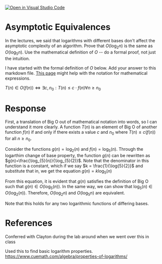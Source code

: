 [![Open in Visual Studio Code](https://classroom.github.com/assets/open-in-vscode-718a45dd9cf7e7f842a935f5ebbe5719a5e09af4491e668f4dbf3b35d5cca122.svg)](https://classroom.github.com/online_ide?assignment_repo_id=12094573&assignment_repo_type=AssignmentRepo)
# Asymptotic Equivalences

In the lectures, we said that logarithms with different bases don't affect the
asymptotic complexity of an algorithm. Prove that $O(\log_{2} n)$ is the same as
$O(\log_{5} n)$. Use the mathematical definition of $O$ -- do a formal proof,
not just the intuition.

I have started with the formal definition of $O$ below. Add your answer to this
markdown file. [This
page](https://docs.github.com/en/get-started/writing-on-github/working-with-advanced-formatting/writing-mathematical-expressions)
might help with the notation for mathematical expressions.

$T(n) \in O(f(n)) \iff \exists c, n_0: T(n) \leq c \cdot f(n) \forall n \geq n_0$

# Response
First, a translation of Big O out of mathematical notation into words, so I can understand it more clearly.
A function $T(n)$ is an element of Big O of another function $f(n)$ if and only if there exists a value $c$ and $n_0$ where $T(n) \leq c(f(n))$ for all $n \geq n_0$.

Consider the functions $g(n)=\log_{2}(n)$ and $f(n)=\log_{5}(n)$. Through the logarthim change of base property, the function $g(n)$ can be rewritten as $g(n)=\frac{\log_{5}(n)}{\log_{5}(2)}$. Note that the denominator in this function is a constant, which if we say $k = \frac{1}{\log{5}{2}}$ and substitute that in, we get the equation $g(n)=k\log_{5}(n)$

From this equation, it is evident that $g(n)$ satisfies the definition of Big O such that $g(n) \in O(\log_{5}(n))$. In the same way, we can show that $\log_{5}(n) \in O(\log_{2}(n))$. Therefore, $O(\log_{2} n)$ and $O(\log_{5} n)$ are equivalent.


Note that this holds for any two logarithmic functions of differing bases. 


# References
Conferred with Clayton during the lab around when we went over this in class

Used this to find basic logarithm properties.
https://www.cuemath.com/algebra/properties-of-logarithms/